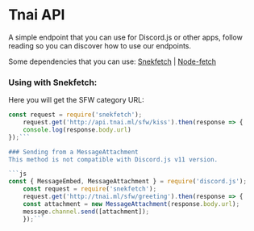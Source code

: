# Tnai API

A simple endpoint that you can use for Discord.js or other apps, follow reading so you can discover how to use our endpoints.

Some dependencies that you can use: [Snekfetch](https://www.npmjs.com/package/snekfetch) | [Node-fetch](https://www.npmjs.com/package/node-fetch)

### Using with Snekfetch:
Here you will get the SFW category URL:

```js
const request = require('snekfetch');
    request.get('http://api.tnai.ml/sfw/kiss').then(response => { 
    console.log(response.body.url)
});```

### Sending from a MessageAttachment
This method is not compatible with Discord.js v11 version.

```js
const { MessageEmbed, MessageAttachment } = require('discord.js');
    const request = require('snekfetch');
    request.get('http://tnai.ml/sfw/greeting').then(response => {
    const attachment = new MessageAttachment(response.body.url);
    message.channel.send([attachment]);
    });```
